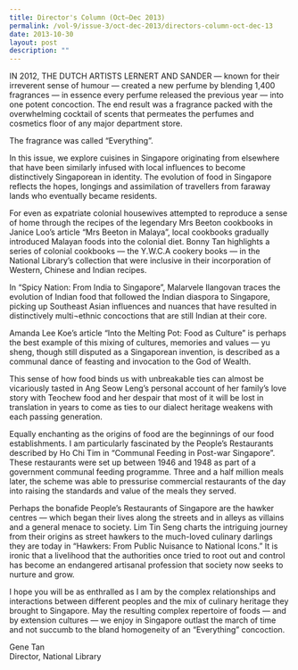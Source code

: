 ```yaml
---
title: Director's Column (Oct–Dec 2013)
permalink: /vol-9/issue-3/oct-dec-2013/directors-column-oct-dec-13
date: 2013-10-30
layout: post
description: ""
---
```


IN 2012, THE DUTCH ARTISTS LERNERT AND SANDER — known for their irreverent sense of humour — created a new perfume by blending 1,400 fragrances — in essence every perfume released the previous year — into one potent concoction. The end result was a fragrance packed with the overwhelming cocktail of scents that permeates the perfumes and cosmetics floor of any major department store.

The fragrance was called “Everything”.

In this issue, we explore cuisines in Singapore originating from elsewhere that have been similarly infused with local influences to become distinctively Singaporean in identity. The evolution of food in Singapore reflects the hopes, longings and assimilation of travellers from faraway lands who eventually became residents.

For even as expatriate colonial housewives attempted to reproduce a sense of home through the recipes of the legendary Mrs Beeton cookbooks in Janice Loo’s article “Mrs Beeton in Malaya”, local cookbooks gradually introduced Malayan foods into the colonial diet. Bonny Tan highlights a series of colonial cookbooks — the Y.W.C.A cookery books — in the National Library’s collection that were inclusive in their incorporation of Western, Chinese and Indian recipes.

In “Spicy Nation: From India to Singapore”, Malarvele Ilangovan traces the evolution of Indian food that followed the Indian diaspora to Singapore, picking up Southeast Asian influences and nuances that have resulted in distinctively multi¬ethnic concoctions that are still Indian at their core.

Amanda Lee Koe’s article “Into the Melting Pot: Food as Culture” is perhaps the best example of this mixing of cultures, memories and values — yu sheng, though still disputed as a Singaporean invention, is described as a communal dance of feasting and invocation to the God of Wealth.

This sense of how food binds us with unbreakable ties can almost be vicariously tasted in Ang Seow Leng’s personal account of her family’s love story with Teochew food and her despair that most of it will be lost in translation in years to come as ties to our dialect heritage weakens with each passing generation.

Equally enchanting as the origins of food are the beginnings of our food establishments. I am particularly fascinated by the People’s Restaurants described by Ho Chi Tim in “Communal Feeding in Post-war Singapore”. These restaurants were set up between 1946 and 1948 as part of a government communal feeding programme. Three and a half million meals later, the scheme was able to pressurise commercial restaurants of the day into raising the standards and value of the meals they served.

Perhaps the bonafide People’s Restaurants of Singapore are the hawker centres — which began their lives along the streets and in alleys as villains and a general menace to society. Lim Tin Seng charts the intriguing journey from their origins as street hawkers to the much-loved culinary darlings they are today in “Hawkers: From Public Nuisance to National Icons.” It is ironic that a livelihood that the authorities once tried to root out and control has become an endangered artisanal profession that society now seeks to nurture and grow.

I hope you will be as enthralled as I am by the complex relationships and interactions between different peoples and the mix of culinary heritage they brought to Singapore. May the resulting complex repertoire of foods — and by extension cultures — we enjoy in Singapore outlast the march of time and not succumb to the bland homogeneity of an “Everything” concoction.

Gene Tan<br>
Director, National Library
